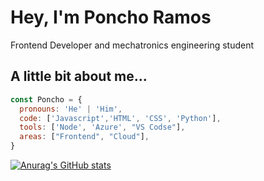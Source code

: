 #  Hey, I'm Poncho Ramos

Frontend Developer and mechatronics engineering student

## A little bit about me...

```javascript
const Poncho = {
  pronouns: 'He' | 'Him',
  code: ['Javascript','HTML', 'CSS', 'Python'], 
  tools: ['Node', 'Azure', "VS Codse"],
  areas: ["Frontend", "Cloud"],
}
```
[![Anurag's GitHub stats](https://github-readme-stats.vercel.app/api?username=alfonso-ramos)](https://github.com/anuraghazra/github-readme-stats)
